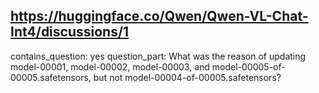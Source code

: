 ## https://huggingface.co/Qwen/Qwen-VL-Chat-Int4/discussions/1

contains_question: yes
question_part: What was the reason of updating model-00001, model-00002, model-00003, and model-00005-of-00005.safetensors, but not model-00004-of-00005.safetensors?